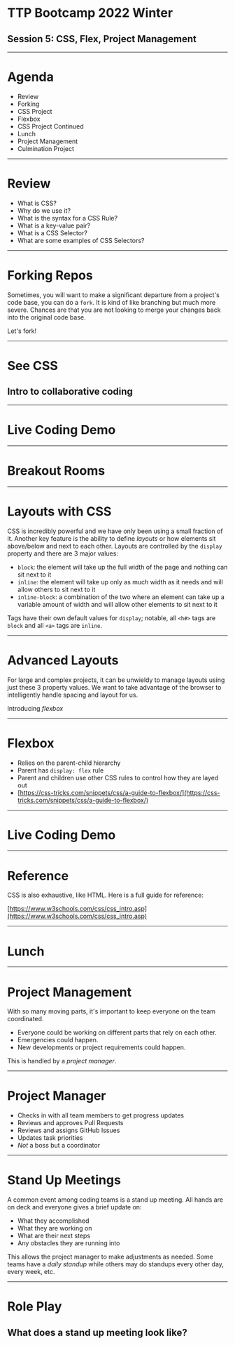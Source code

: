 # TTP Bootcamp 2022 Winter
## Session 5: CSS, Flex, Project Management

---

# Agenda

- Review
- Forking
- CSS Project
- Flexbox
- CSS Project Continued
- Lunch
- Project Management
- Culmination Project

---

# Review

- What is CSS?
- Why do we use it?
- What is the syntax for a CSS Rule?
- What is a key-value pair?
- What is a CSS Selector?
- What are some examples of CSS Selectors?

---

# Forking Repos

Sometimes, you will want to make a significant departure from a project's code base, you can do a `fork`. It is kind of like branching but much more severe. Chances are that you are not looking to merge your changes back into the original code base.

Let's fork!

---

# See CSS
## Intro to collaborative coding

---

# Live Coding Demo

---

# Breakout Rooms

---

# Layouts with CSS

CSS is incredibly powerful and we have only been using a small fraction of it. Another key feature is the ability to define *layouts* or how elements sit above/below and next to each other. Layouts are controlled by the `display` property and there are 3 major values:

- `block`: the element will take up the full width of the page and nothing can sit next to it
- `inline`: the element will take up only as much width as it needs and will allow others to sit next to it
- `inline-block`: a combination of the two where an element can take up a variable amount of width and will allow other elements to sit next to it

Tags have their own default values for `display`; notable, all `<h#>` tags are `block` and all `<a>` tags are `inline`.

---

# Advanced Layouts

For large and complex projects, it can be unwieldy to manage layouts using just these 3 property values. We want to take advantage of the browser to intelligently handle spacing and layout for us.

Introducing *flexbox*

---

# Flexbox

- Relies on the parent-child hierarchy
- Parent has `display: flex` rule
- Parent and children use other CSS rules to control how they are layed out
- [https://css-tricks.com/snippets/css/a-guide-to-flexbox/](https://css-tricks.com/snippets/css/a-guide-to-flexbox/)

---

# Live Coding Demo

---

# Reference

CSS is also exhaustive, like HTML. Here is a full guide for reference:

[https://www.w3schools.com/css/css_intro.asp](https://www.w3schools.com/css/css_intro.asp)

---

# Lunch

---

# Project Management

With so many moving parts, it's important to keep everyone on the team coordinated.

- Everyone could be working on different parts that rely on each other.
- Emergencies could happen.
- New developments or project requirements could happen.

This is handled by a *project manager*.

---

# Project Manager

- Checks in with all team members to get progress updates
- Reviews and approves Pull Requests
- Reviews and assigns GitHub Issues
- Updates task priorities
- *Not* a boss but a coordinator

---

# Stand Up Meetings

A common event among coding teams is a stand up meeting. All hands are on deck and everyone gives a brief update on:

- What they accomplished
- What they are working on
- What are their next steps
- Any obstacles they are running into

This allows the project manager to make adjustments as needed. Some teams have a *daily standup* while others may do standups every other day, every week, etc.

---

# Role Play
## What does a stand up meeting look like?
